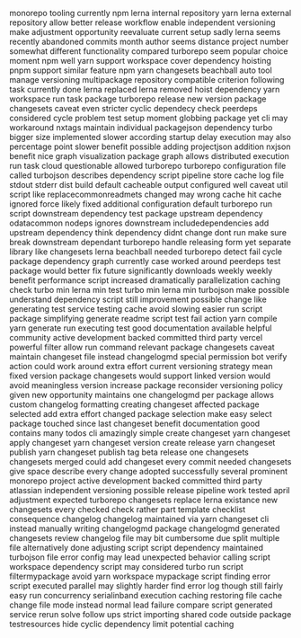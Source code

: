 monorepo tooling currently npm lerna internal repository yarn lerna external repository allow better release workflow enable independent versioning make adjustment opportunity reevaluate current setup sadly lerna seems recently abandoned commits month author seems distance project number somewhat different functionality compared turborepo seem popular choice moment npm well yarn support workspace cover dependency hoisting pnpm support similar feature npm yarn changesets beachball auto tool manage versioning multipackage repository compatible criterion following task currently done lerna replaced lerna removed hoist dependency yarn workspace run task package turborepo release new version package changesets caveat even stricter cyclic dependecy check peerdeps considered cycle problem test setup moment globbing package yet cli may workaround nxtags maintain individual packagejson dependency turbo bigger size implemented slower according startup delay execution may also percentage point slower benefit possible adding projectjson addition nxjson benefit nice graph visualization package graph allows distributed execution run task cloud questionable allowed turborepo turborepo configuration file called turbojson describes dependency script pipeline store cache log file stdout stderr dist build default cacheable output configured well caveat util script like replacecommonreadmets changed may wrong cache hit cache ignored force likely fixed additional configuration default turborepo run script downstream dependency test package upstream dependency odatacommon nodeps ignores downstream includedependencies add upstream dependency think dependency didnt change dont run make sure break downstream dependant turborepo handle releasing form yet separate library like changesets lerna beachball needed turborepo detect fail cycle package dependency graph currently case worked around peerdeps test package would better fix future significantly downloads weekly weekly benefit performance script increased dramatically parallelization caching check turbo min lerna min test turbo min lerna min turbojson make possible understand dependency script still improvement possible change like generating test service testing cache avoid slowing easier run script package simplifying generate readme script test fail action yarn compile yarn generate run executing test good documentation available helpful community active development backed committed third party vercel powerful filter allow run command relevant package changesets caveat maintain changeset file instead changelogmd special permission bot verify action could work around extra effort current versioning strategy mean fixed version package changesets would support linked version would avoid meaningless version increase package reconsider versioning policy given new opportunity maintains one changelogmd per package allows custom changelog formatting creating changeset affected package selected add extra effort changed package selection make easy select package touched since last changeset benefit documentation good contains many todos cli amazingly simple create changeset yarn changeset apply changeset yarn changeset version create release yarn changeset publish yarn changeset publish tag beta release one changesets changesets merged could add changeset every commit needed changesets give space describe every change adopted successfully several prominent monorepo project active development backed committed third party atlassian independent versioning possible release pipeline work tested april adjustment expected turborepo changesets replace lerna existance new changesets every checked check rather part template checklist consequence changelog changelog maintained via yarn changeset cli instead manually writing changelogmd package changelogmd generated changesets review changelog file may bit cumbersome due split multiple file alternatively done adjusting script script dependency maintained turbojson file error config may lead unexpected behavior calling script workspace dependency script may considered turbo run script filtermypackage avoid yarn workspace mypackage script finding error script executed parallel may slightly harder find error log though still fairly easy run concurrency serialinband execution caching restoring file cache change file mode instead normal lead failure compare script generated service rerun solve follow ups strict importing shared code outside package testresources hide cyclic dependency limit potential caching